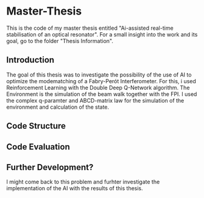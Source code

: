 # Master-Thesis
This is the code of my master thesis entitled "Ai-assisted real-time stabilisation of an optical resonator".
For a small insight into the work and its goal, go to the folder "Thesis Information".

## Introduction
The goal of this thesis was to investigate the possibility of the use of AI to optimize the modematching of a Fabry-Perót Interferometer.
For this, i used Reinforcement Learning with the Double Deep Q-Network algorithm. The Environment is the simulation of the beam walk together with the FPI.
I used the complex q-paramter and ABCD-matrix law for the simulation of the environment and calculation of the state.


## Code Structure



## Code Evaluation



## Further Development?
I might come back to this problem and furhter investigate the implementation of the AI with the results of this thesis.
